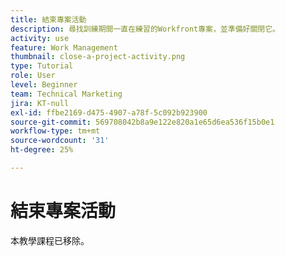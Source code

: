 ```yaml
---
title: 結束專案活動
description: 尋找訓練期間一直在練習的Workfront專案，並準備好關閉它。
activity: use
feature: Work Management
thumbnail: close-a-project-activity.png
type: Tutorial
role: User
level: Beginner
team: Technical Marketing
jira: KT-null
exl-id: ffbe2169-d475-4907-a78f-5c092b923900
source-git-commit: 569708042b8a9e122e820a1e65d6ea536f15b0e1
workflow-type: tm+mt
source-wordcount: '31'
ht-degree: 25%

---
```


# 結束專案活動

本教學課程已移除。
